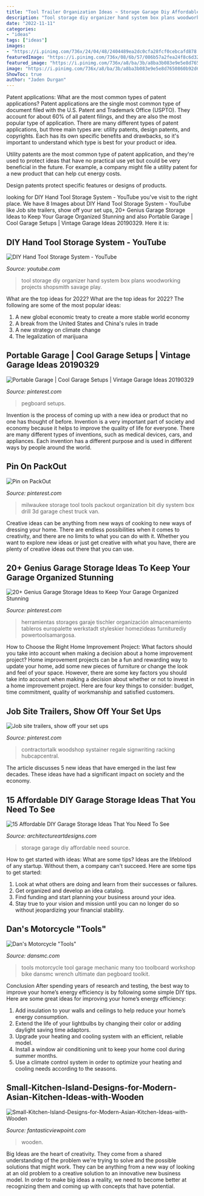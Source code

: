 ```yaml
---
title: "Tool Trailer Organization Ideas ~ Storage Garage Diy Affordable Need Source"
description: "Tool storage diy organizer hand system box plans woodworking projects shopsmith savage play"
date: "2022-11-11"
categories:
- "ideas"
tags: ["ideas"]
images:
- "https://i.pinimg.com/736x/24/04/48/2404489ea2dc0cfa28fcf0cebcafd878.jpg"
featuredImage: "https://i.pinimg.com/736x/08/6b/57/086b57a2fea24f8c6d32ce72241ec7b9.jpg"
featured_image: "https://i.pinimg.com/736x/a8/ba/3b/a8ba3b083e9e5e8d7650860b92d6b9b1.jpg"
image: "https://i.pinimg.com/736x/a8/ba/3b/a8ba3b083e9e5e8d7650860b92d6b9b1.jpg"
ShowToc: true
author: "Jaden Durgan"
---
```



Patent applications: What are the most common types of patent applications?
Patent applications are the single most common type of document filed with the U.S. Patent and Trademark Office (USPTO). They account for about 60% of all patent filings, and they are also the most popular type of application.
There are many different types of patent applications, but three main types are: utility patents, design patents, and copyrights. Each has its own specific benefits and drawbacks, so it's important to understand which type is best for your product or idea.

 Utility patents are the most common type of patent application, and they're used to protect ideas that have no practical use yet but could be very beneficial in the future. For example, a company might file a utility patent for a new product that can help cut energy costs.

Design patents protect specific features or designs of products.

	

		
looking for DIY Hand Tool Storage System - YouTube you've visit to the right place. We have 8 Images about DIY Hand Tool Storage System - YouTube like Job site trailers, show off your set ups, 20+ Genius Garage Storage Ideas to Keep Your Garage Organized Stunning and also Portable Garage | Cool Garage Setups | Vintage Garage Ideas 20190329. Here it is:
		
    
## DIY Hand Tool Storage System - YouTube

<img loading=lazy src="http://i1.ytimg.com/vi/HuhSHrWCsmI/maxresdefault.jpg" onerror="this.onerror=null;this.src='https://tse2.mm.bing.net/th?id=OIP.JnDOPJQ7o57_XzwksDkE8QHaEK&amp;pid=15.1';" alt="DIY Hand Tool Storage System - YouTube">

_Source: youtube.com_

>tool storage diy organizer hand system box plans woodworking projects shopsmith savage play. 

	

What are the top ideas for 2022?
What are the top ideas for 2022? The following are some of the most popular ideas: 
1. A new global economic treaty to create a more stable world economy 
2. A break from the United States and China's rules in trade 
3. A new strategy on climate change 
4. The legalization of marijuana 

    
## Portable Garage | Cool Garage Setups | Vintage Garage Ideas 20190329

<img loading=lazy src="https://i.pinimg.com/736x/24/04/48/2404489ea2dc0cfa28fcf0cebcafd878.jpg" onerror="this.onerror=null;this.src='https://tse1.mm.bing.net/th?id=OIP.QwB__UYLBwka6iBmmxFFcgHaGy&amp;pid=15.1';" alt="Portable Garage | Cool Garage Setups | Vintage Garage Ideas 20190329">

_Source: pinterest.com_

>pegboard setups. 

	

Invention is the process of coming up with a new idea or product that no one has thought of before. Invention is a very important part of society and economy because it helps to improve the quality of life for everyone. There are many different types of inventions, such as medical devices, cars, and appliances. Each invention has a different purpose and is used in different ways by people around the world.

    
## Pin On PackOut

<img loading=lazy src="https://i.pinimg.com/736x/08/6b/57/086b57a2fea24f8c6d32ce72241ec7b9.jpg" onerror="this.onerror=null;this.src='https://tse3.mm.bing.net/th?id=OIP.6c11Eep9mfJ7nxAUHqsAjgHaJ3&amp;pid=15.1';" alt="Pin on PackOut">

_Source: pinterest.com_

>milwaukee storage tool tools packout organization bit diy system box drill 3d garage chest truck van. 

	

Creative ideas can be anything from new ways of cooking to new ways of dressing your home. There are endless possibilities when it comes to creativity, and there are no limits to what you can do with it. Whether you want to explore new ideas or just get creative with what you have, there are plenty of creative ideas out there that you can use.

    
## 20+ Genius Garage Storage Ideas To Keep Your Garage Organized Stunning

<img loading=lazy src="https://i.pinimg.com/736x/a8/ba/3b/a8ba3b083e9e5e8d7650860b92d6b9b1.jpg" onerror="this.onerror=null;this.src='https://tse1.mm.bing.net/th?id=OIP.ZrLH6w4YKxCzo3PCLnmUTwHaJ3&amp;pid=15.1';" alt="20+ Genius Garage Storage Ideas to Keep Your Garage Organized Stunning">

_Source: pinterest.com_

>herramientas storages garaje tischler organización almacenamiento tableros europalette werkstadt styleskier homezideas furniturediy powertoolsamargosa. 

	

How to Choose the Right Home Improvement Project: What factors should you take into account when making a decision about a home improvement project?
Home improvement projects can be a fun and rewarding way to update your home, add some new pieces of furniture or change the look and feel of your space. However, there are some key factors you should take into account when making a decision about whether or not to invest in a home improvement project. Here are four key things to consider: budget, time commitment, quality of workmanship and satisfied customers.

    
## Job Site Trailers, Show Off Your Set Ups

<img loading=lazy src="https://i.pinimg.com/736x/5e/72/75/5e7275c3c478f5692f59f863f4e86d75.jpg" onerror="this.onerror=null;this.src='https://tse2.mm.bing.net/th?id=OIP.VC6LAdFRyHWYlYbisfF5GAAAAA&amp;pid=15.1';" alt="Job site trailers, show off your set ups">

_Source: pinterest.com_

>contractortalk woodshop systainer regale signwriting racking hubcapcentral. 

	

The article discusses 5 new ideas that have emerged in the last few decades. These ideas have had a significant impact on society and the economy.

    
## 15 Affordable DIY Garage Storage Ideas That You Need To See

<img loading=lazy src="http://www.architectureartdesigns.com/wp-content/uploads/2017/08/10-36-630x473.jpg" onerror="this.onerror=null;this.src='https://tse3.mm.bing.net/th?id=OIP.hk4ql-vlxSzKbAEI3eGYmgHaFj&amp;pid=15.1';" alt="15 Affordable DIY Garage Storage Ideas That You Need To See">

_Source: architectureartdesigns.com_

>storage garage diy affordable need source. 

	

How to get started with ideas: What are some tips?
Ideas are the lifeblood of any startup. Without them, a company can't succeed. Here are some tips to get started:
1. Look at what others are doing and learn from their successes or failures.
2. Get organized and develop an idea catalog. 
3. Find funding and start planning your business around your idea.  
4. Stay true to your vision and mission until you can no longer do so without jeopardizing your financial stability.

    
## Dan&#039;s Motorcycle &quot;Tools&quot;

<img loading=lazy src="http://www.dansmc.com/tools_toolboard.jpg" onerror="this.onerror=null;this.src='https://tse3.mm.bing.net/th?id=OIP.q26oLU-M8BPO3v5toEeBSwHaFj&amp;pid=15.1';" alt="Dan&#039;s Motorcycle &quot;Tools&quot;">

_Source: dansmc.com_

>tools motorcycle tool garage mechanic many too toolboard workshop bike dansmc wrench ultimate dan pegboard toolkit. 

	

Conclusion
After spending years of research and testing, the best way to improve your home’s energy efficiency is by following some simple DIY tips. Here are some great ideas for improving your home’s energy efficiency: 
1. Add insulation to your walls and ceilings to help reduce your home’s energy consumption. 
2. Extend the life of your lightbulbs by changing their color or adding daylight saving time adaptors. 
3. Upgrade your heating and cooling system with an efficient, reliable model. 
4. Install a window air conditioning unit to keep your home cool during summer months. 
5. Use a climate control system in order to optimize your heating and cooling needs according to the seasons.

    
## Small-Kitchen-Island-Designs-for-Modern-Asian-Kitchen-Ideas-with-Wooden

<img loading=lazy src="http://www.fantasticviewpoint.com/wp-content/uploads/2016/06/Small-Kitchen-Island-Designs-for-Modern-Asian-Kitchen-Ideas-with-Wooden-Floor-and-Black-Kitchen-Island.jpg" onerror="this.onerror=null;this.src='https://tse2.mm.bing.net/th?id=OIP.DUWUSViCc0nqxReMC56uiQHaE5&amp;pid=15.1';" alt="Small-Kitchen-Island-Designs-for-Modern-Asian-Kitchen-Ideas-with-Wooden">

_Source: fantasticviewpoint.com_

>wooden. 

	

Big Ideas are the heart of creativity. They come from a shared understanding of the problem we're trying to solve and the possible solutions that might work. They can be anything from a new way of looking at an old problem to a creative solution to an innovative new business model. In order to make big ideas a reality, we need to become better at recognizing them and coming up with concepts that have potential.

